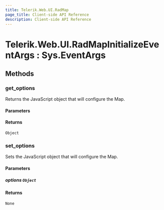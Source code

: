 ```yaml
---
title: Telerik.Web.UI.RadMap
page_title: Client-side API Reference
description: Client-side API Reference
---
```


# Telerik.Web.UI.RadMapInitializeEventArgs : Sys.EventArgs

## Methods

###  get_options

Returns the JavaScript object that will configure the Map.

#### Parameters

#### Returns

`Object` 

###  set_options

Sets the JavaScript object that will configure the Map.

#### Parameters

##### options `Object`

#### Returns

`None` 